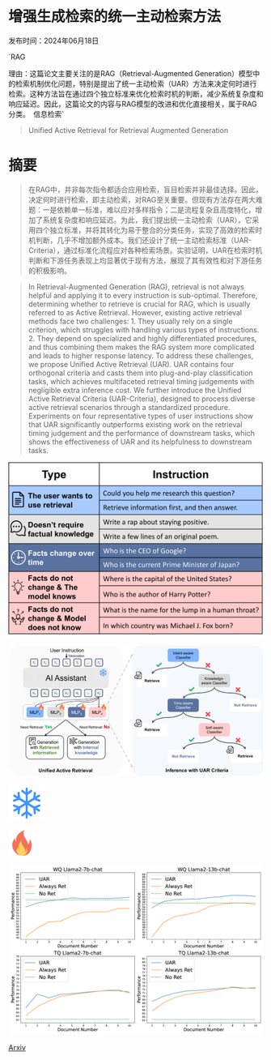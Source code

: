 # 增强生成检索的统一主动检索方法

发布时间：2024年06月18日

`RAG

理由：这篇论文主要关注的是RAG（Retrieval-Augmented Generation）模型中的检索机制优化问题，特别是提出了统一主动检索（UAR）方法来决定何时进行检索。这种方法旨在通过四个独立标准来优化检索时机的判断，减少系统复杂度和响应延迟。因此，这篇论文的内容与RAG模型的改进和优化直接相关，属于RAG分类。` `信息检索`

> Unified Active Retrieval for Retrieval Augmented Generation

# 摘要

> 在RAG中，并非每次指令都适合应用检索，盲目检索并非最佳选择。因此，决定何时进行检索，即主动检索，对RAG至关重要。但现有方法存在两大难题：一是依赖单一标准，难以应对多样指令；二是流程复杂且高度特化，增加了系统复杂度和响应延迟。为此，我们提出统一主动检索（UAR），它采用四个独立标准，并将其转化为易于整合的分类任务，实现了高效的检索时机判断，几乎不增加额外成本。我们还设计了统一主动检索标准（UAR-Criteria），通过标准化流程应对各种检索场景。实验证明，UAR在检索时机判断和下游任务表现上均显著优于现有方法，展现了其有效性和对下游任务的积极影响。

> In Retrieval-Augmented Generation (RAG), retrieval is not always helpful and applying it to every instruction is sub-optimal. Therefore, determining whether to retrieve is crucial for RAG, which is usually referred to as Active Retrieval. However, existing active retrieval methods face two challenges: 1. They usually rely on a single criterion, which struggles with handling various types of instructions. 2. They depend on specialized and highly differentiated procedures, and thus combining them makes the RAG system more complicated and leads to higher response latency. To address these challenges, we propose Unified Active Retrieval (UAR). UAR contains four orthogonal criteria and casts them into plug-and-play classification tasks, which achieves multifaceted retrieval timing judgements with negligible extra inference cost. We further introduce the Unified Active Retrieval Criteria (UAR-Criteria), designed to process diverse active retrieval scenarios through a standardized procedure. Experiments on four representative types of user instructions show that UAR significantly outperforms existing work on the retrieval timing judgement and the performance of downstream tasks, which shows the effectiveness of UAR and its helpfulness to downstream tasks.

![增强生成检索的统一主动检索方法](../../../paper_images/2406.12534/x1.png)

![增强生成检索的统一主动检索方法](../../../paper_images/2406.12534/x2.png)

![增强生成检索的统一主动检索方法](../../../paper_images/2406.12534/snowflake.png)

![增强生成检索的统一主动检索方法](../../../paper_images/2406.12534/flame.png)

![增强生成检索的统一主动检索方法](../../../paper_images/2406.12534/x3.png)

[Arxiv](https://arxiv.org/abs/2406.12534)